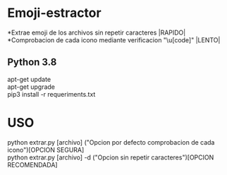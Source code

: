# Emoji-estractor
*Extrae emoji de los archivos sin repetir caracteres         |RAPIDO|<br>
*Comprobacion de cada icono mediante verificacion "\u[code]"  |LENTO|<br>

<h2>Python 3.8</h2>
apt-get update<br>
apt-get upgrade<br>
pip3 install -r requeriments.txt<br>

<h1>USO</h1>
  python extrar.py [archivo] ("Opcion por defecto comprobacion de cada icono")[OPCION SEGURA] <br>
  python extrar.py [archivo] -d ("Opcion sin repetir caracteres")[OPCION RECOMENDADA]<br>
  
   
